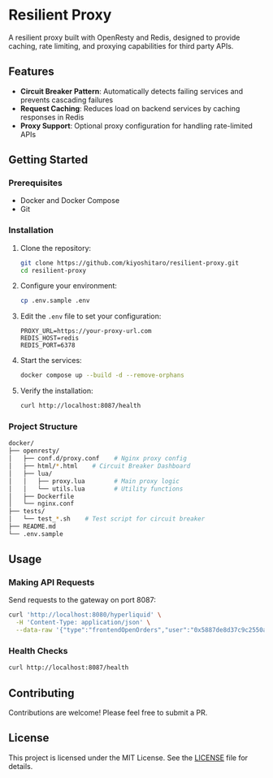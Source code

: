 # Resilient Proxy

A resilient proxy built with OpenResty and Redis, designed to provide caching, rate limiting, and proxying capabilities for third party APIs.

## Features

- **Circuit Breaker Pattern**: Automatically detects failing services and prevents cascading failures
- **Request Caching**: Reduces load on backend services by caching responses in Redis
- **Proxy Support**: Optional proxy configuration for handling rate-limited APIs

## Getting Started

### Prerequisites

- Docker and Docker Compose
- Git

### Installation

1. Clone the repository:
   ```bash
   git clone https://github.com/kiyoshitaro/resilient-proxy.git
   cd resilient-proxy
   ```

2. Configure your environment:
   ```bash
   cp .env.sample .env
   ```
   
3. Edit the `.env` file to set your configuration:
   ```
   PROXY_URL=https://your-proxy-url.com
   REDIS_HOST=redis
   REDIS_PORT=6378
   ```

4. Start the services:
   ```bash
   docker compose up --build -d --remove-orphans
   ```

5. Verify the installation:
   ```bash
   curl http://localhost:8087/health
   ```

### Project Structure
```bash
docker/
├── openresty/
│   ├── conf.d/proxy.conf    # Nginx proxy config
│   ├── html/*.html    # Circuit Breaker Dashboard
│   ├── lua/
│   │   ├── proxy.lua        # Main proxy logic
│   │   └── utils.lua        # Utility functions
│   ├── Dockerfile
│   └── nginx.conf
├── tests/
│   └── test_*.sh    # Test script for circuit breaker
├── README.md
└── .env.sample
```

## Usage
### Making API Requests
Send requests to the gateway on port 8087:

```bash
curl 'http://localhost:8080/hyperliquid' \
  -H 'Content-Type: application/json' \
  --data-raw '{"type":"frontendOpenOrders","user":"0x5887de8d37c9c2550a4d0b86127c43b2e1904545"'
```
### Health Checks
```bash
curl http://localhost:8087/health
```

## Contributing

Contributions are welcome! Please feel free to submit a PR.

## License

This project is licensed under the MIT License. See the [LICENSE](LICENSE) file for details.

